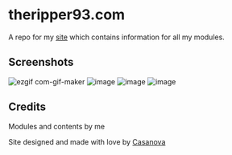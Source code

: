 # theripper93.com
A repo for my [site](https://theripper93.com/) which contains information for all my modules.

## Screenshots
![ezgif com-gif-maker](https://user-images.githubusercontent.com/95392008/163371517-b0a0f070-a4af-406c-8bf3-1ae109ed4852.gif)
![image](https://user-images.githubusercontent.com/95392008/162636290-d54930b4-211f-47ec-a883-d40e544b0c6b.png)
![image](https://user-images.githubusercontent.com/95392008/162636300-c891d0c7-3f17-4337-9423-d9dc00ec5782.png)
![image](https://user-images.githubusercontent.com/95392008/162636302-06a34acc-e469-454b-bbf4-f0bae9114ee9.png)

## Credits
Modules and contents by me

Site designed and made with love by [Casanova](https://github.com/CasanovaSekova)

